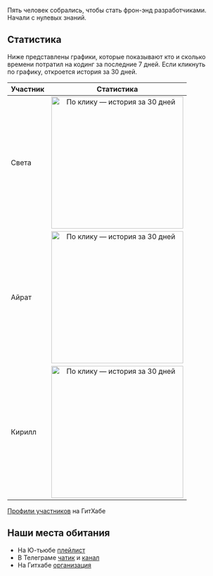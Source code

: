 Пять человек собрались, чтобы стать фрон-энд разработчиками. Начали с нулевых знаний.


## Статистика

Ниже представлены графики, которые показывают кто и сколько времени потратил на кодинг за последние 7 дней. Если кликнуть по графику, откроется история за 30 дней.

| Участник | Статистика |
| :---     | :---:                                                   |
| Света    | [<img src="https://wakatime.com/share/@svetlana/5ddde81c-26b9-4dce-a7ca-f7c1cc4a299f.png" height="300" alt="По клику — история за 30 дней"/>](https://wakatime.com/share/@svetlana/2592d30e-b47d-4d8e-9075-42b2dc24b44b.svg) |
| Айрат    | [<img src="https://wakatime.com/share/@Ayrat/083400fa-6982-4b10-a0e1-5d81ef1f1fea.png" height="300" alt="По клику — история за 30 дней"/>](https://wakatime.com/share/@Ayrat/e694a8a9-6d54-43e0-b7d3-20b873582320.svg) |
| Кирилл   | [<img src="https://wakatime.com/share/@f4eb4dfe-8143-43ef-972c-049f2f70e22e/ced37656-84bb-4ae8-84af-d24a6abf35d7.png" height="300" alt="По клику — история за 30 дней"/>](https://wakatime.com/share/@f4eb4dfe-8143-43ef-972c-049f2f70e22e/dc83902d-e979-4676-9dcb-6d04450a0b7f.svg) |

[Профили участников](https://github.com/orgs/kompotik/people) на ГитХабе


## Наши места обитания

- На Ю-тьюбе [плейлист](https://youtube.com/playlist?list=PLp85Etu01sAeBI6qD1oNRC7EKhF5CoeKg)
- В Телеграме [чатик](https://t.me/kompotik_chat) и [канал](https://t.me/kompotik_feed)
- На Гитхабе [организация](https://github.com/kompotik)
